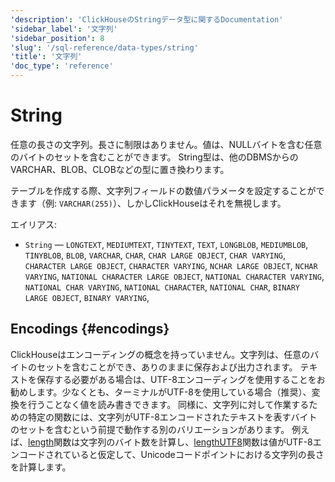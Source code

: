 ```yaml
---
'description': 'ClickHouseのStringデータ型に関するDocumentation'
'sidebar_label': '文字列'
'sidebar_position': 8
'slug': '/sql-reference/data-types/string'
'title': '文字列'
'doc_type': 'reference'
---
```



# String

任意の長さの文字列。長さに制限はありません。値は、NULLバイトを含む任意のバイトのセットを含むことができます。
String型は、他のDBMSからのVARCHAR、BLOB、CLOBなどの型に置き換わります。

テーブルを作成する際、文字列フィールドの数値パラメータを設定することができます（例: `VARCHAR(255)`）、しかしClickHouseはそれを無視します。

エイリアス:

- `String` — `LONGTEXT`, `MEDIUMTEXT`, `TINYTEXT`, `TEXT`, `LONGBLOB`, `MEDIUMBLOB`, `TINYBLOB`, `BLOB`, `VARCHAR`, `CHAR`, `CHAR LARGE OBJECT`, `CHAR VARYING`, `CHARACTER LARGE OBJECT`, `CHARACTER VARYING`, `NCHAR LARGE OBJECT`, `NCHAR VARYING`, `NATIONAL CHARACTER LARGE OBJECT`, `NATIONAL CHARACTER VARYING`, `NATIONAL CHAR VARYING`, `NATIONAL CHARACTER`, `NATIONAL CHAR`, `BINARY LARGE OBJECT`, `BINARY VARYING`,

## Encodings {#encodings}

ClickHouseはエンコーディングの概念を持っていません。文字列は、任意のバイトのセットを含むことができ、ありのままに保存および出力されます。
テキストを保存する必要がある場合は、UTF-8エンコーディングを使用することをお勧めします。少なくとも、ターミナルがUTF-8を使用している場合（推奨）、変換を行うことなく値を読み書きできます。
同様に、文字列に対して作業するための特定の関数には、文字列がUTF-8エンコードされたテキストを表すバイトのセットを含むという前提で動作する別のバリエーションがあります。
例えば、[length](../functions/string-functions.md#length)関数は文字列のバイト数を計算し、[lengthUTF8](../functions/string-functions.md#lengthutf8)関数は値がUTF-8エンコードされていると仮定して、Unicodeコードポイントにおける文字列の長さを計算します。
